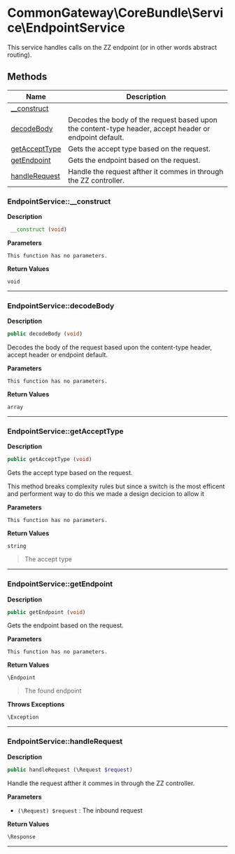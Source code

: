 # CommonGateway\CoreBundle\Service\EndpointService  

This service handles calls on the ZZ endpoint (or in other words abstract routing).





## Methods

| Name | Description |
|------|-------------|
|[__construct](#endpointservice__construct)||
|[decodeBody](#endpointservicedecodebody)|Decodes the body of the request based upon the content-type header, accept header or endpoint default.|
|[getAcceptType](#endpointservicegetaccepttype)|Gets the accept type based on the request.|
|[getEndpoint](#endpointservicegetendpoint)|Gets the endpoint based on the request.|
|[handleRequest](#endpointservicehandlerequest)|Handle the request afther it commes in through the ZZ controller.|




### EndpointService::__construct  

**Description**

```php
 __construct (void)
```

 

 

**Parameters**

`This function has no parameters.`

**Return Values**

`void`


<hr />


### EndpointService::decodeBody  

**Description**

```php
public decodeBody (void)
```

Decodes the body of the request based upon the content-type header, accept header or endpoint default. 

 

**Parameters**

`This function has no parameters.`

**Return Values**

`array`




<hr />


### EndpointService::getAcceptType  

**Description**

```php
public getAcceptType (void)
```

Gets the accept type based on the request. 

This method breaks complexity rules but since a switch is the most efficent and performent way to do this we made a design decicion to allow it 

**Parameters**

`This function has no parameters.`

**Return Values**

`string`

> The accept type


<hr />


### EndpointService::getEndpoint  

**Description**

```php
public getEndpoint (void)
```

Gets the endpoint based on the request. 

 

**Parameters**

`This function has no parameters.`

**Return Values**

`\Endpoint`

> The found endpoint


**Throws Exceptions**


`\Exception`


<hr />


### EndpointService::handleRequest  

**Description**

```php
public handleRequest (\Request $request)
```

Handle the request afther it commes in through the ZZ controller. 

 

**Parameters**

* `(\Request) $request`
: The inbound request  

**Return Values**

`\Response`




<hr />

